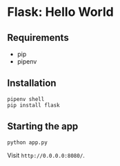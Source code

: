 # Flask: Hello World

## Requirements
 * pip
 * pipenv

## Installation
```
pipenv shell
pip install flask
```

## Starting the app

```
python app.py
```

Visit `http://0.0.0.0:8080/`.

